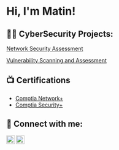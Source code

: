 <h1>Hi, I'm Matin! 

<h2>👨‍💻 CyberSecurity Projects:</h2>
<a href="https://github.com/matin-h1/Network-Security-Assessment">Network Security Assessment</a>

<a href="https://github.com/matin-h1/Network-Security-Assessment">Vulnerability Scanning and Assessment</a>

<h2>📺 Certifications </h2>

- [Comptia Network+](https://www.youtube.com/watch?v=4ILZNs0D1P8)
- [Comptia Security+](https://www.youtube.com/watch?v=g0Unnl8DlWk)


 <h2> 🤳 Connect with me:</h2>

[<img align="left" alt="matin-hassan-234507202 | LinkedIn" width="22px" src="https://cdn.jsdelivr.net/npm/simple-icons@v3/icons/linkedin.svg" />][linkedin]
[<img align="left" alt="matinhassan | Instagram" width="22px" src="https://cdn.jsdelivr.net/npm/simple-icons@v3/icons/instagram.svg" />][instagram]

[instagram]: https://www.instagram.com/matinhassan/
[linkedin]: https://uk.linkedin.com/in/matin-hassan-234507202


